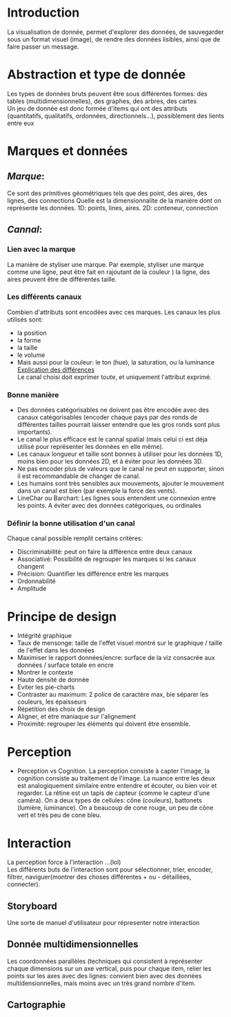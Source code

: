 # Introduction
La visualisation de donnée, permet d'explorer des données, de sauvegarder sous un format visuel (image), de rendre des données lisibles, ainsi que de faire passer un message.


# Abstraction et type de donnée
Les types de données bruts peuvent être sous différentes formes: des tables (multidimensionnelles), des graphes, des arbres, des cartes  
Un jeu de donnée est donc formée d'items qui ont des attributs (quantitatifs, qualitatifs, ordonnées, directionnels...), possiblement des lients entre eux

# Marques et données

## _Marque_: 
Ce sont des primitives géométriques tels que des point, des aires, des lignes, des connections
Quelle est la dimensionnalite de la manière dont on représente les données. 1D: points, lines, aires. 2D: conteneur, connection

## _Cannal_:
### Lien avec la marque
La manière de styliser une marque. Par exemple, styliser une marque comme une ligne, peut être fait en rajoutant de la couleur ) la ligne, des aires peuvent être de différentes taille.

### Les différents canaux
Combien d'attributs sont encodées avec ces marques. 
Les canaux les plus utilisés sont:
* la position
* la forme
* la taille
* le volume
* Mais aussi pour la couleur: le ton (hue), la saturation, ou la luminance
[Explication des différences](https://upload.wikimedia.org/wikipedia/commons/thumb/c/cb/HSL_color_solid_cylinder_alpha_lowgamma.png/197px-HSL_color_solid_cylinder_alpha_lowgamma.png)  
Le canal choisi doit exprimer toute, et uniquement l'attribut exprimé.  

### Bonne manière
* Des données catégorisables ne doivent pas être encodée avec des canaux catégorisables (encoder chaque pays par des ronds de différentes tailles pourrait laisser entendre que les gros ronds sont plus importants).  
* Le canal le plus efficace est le cannal spatial (mais celui ci est déja utilisé pour représenter les données en elle même).   
* Les canaux longueur et taille sont bonnes à utiliser pour les données 1D, moins bien pour les données 2D, et à éviter pour les données 3D.  
* Ne pas encoder plus de valeurs que le canal ne peut en supporter, sinon il est recommandable de changer de canal.  
* Les humains sont très sensibles aux mouvements, ajouter le mouvement dans un canal est bien (par exemple la force des vents).
* LineChar ou Barchart: Les lignes sous entendent une connexion entre les points. A éviter avec des données catégoriques, ou ordinales
### Définir la bonne utilisation d'un canal
Chaque canal possible remplit certains critères:
* Discriminabilité: peut on faire la différence entre deux canaux
* Associativé: Possibilité de regrouper les marques si les canaux changent
* Précision: Quantifier les différence entre les marques
* Ordonnabilité
* Amplitude


# Principe de design
* Intégrité graphique
* Taux de mensonge: taille de l'effet visuel montré sur le graphique / taille de l'effet dans les données
* Maximiser le rapport données/encre: surface de la viz consacrée aux données / surface totale en encre
* Montrer le contexte
* Haute densité de donnée
* Eviter les pie-charts
* Contraster au maximum: 2 police de caractère max, bie séparer les couleurs, les épaisseurs
* Répetition des choix de design 
* Aligner, et etre maniaque sur l'alignement
* Proximité: regrouper les éléments qui doivent être ensemble.

# Perception
* Perception vs Cognition. La perception consiste à capter l'image, la cognition consiste au traitement de l'image. 
La nuance entre les deux est analogiquement similaire entre entendre et écouter, ou bien voir et regarder.
La rétine est un tapis de capteur (comme le capteur d'une caméra). On a deux types de cellules: cône (couleurs), battonets (lumière, luminance). On a beaucoup de cone rouge, un peu de cône vert et très peu de cone bleu.


# Interaction
La perception force à l'interaction ...(lol)  
Les différents buts de l'interaction sont pour sélectionner, trier, encoder, filtrer, naviguer(montrer des choses différentes + ou - détaillées, connecter).

## Storyboard
Une sorte de manuel d'utilisateur pour répresenter notre interaction

## Donnée multidimensionnelles
Les coordonnées parallèles (techniques qui consistent à représenter chaque dimensions sur un axe vertical, puis pour chaque item, relier les points sur les axes avec des lignes: convient bien avec des données multidensionnelles, mais moins avec un très grand nombre d'item.

## Cartographie
